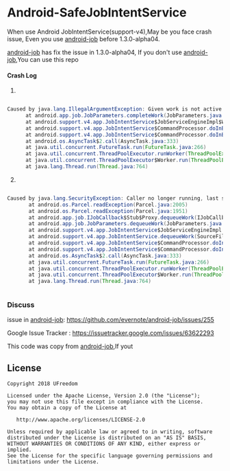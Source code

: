 # Android-SafeJobIntentService

 When use Android JobIntentService(support-v4),May be you face crash issue, Even you use [android-job](https://github.com/evernote/android-job/) before 1.3.0-alpha04.
 

[android-job](https://github.com/evernote/android-job/) has fix the issue in 1.3.0-alpha04, If you don't use [android-job](https://github.com/evernote/android-job/),You can use this repo
 
 
 
 
 
#### Crash Log
 
 1.
 ```java
 
Caused by java.lang.IllegalArgumentException: Given work is not active: JobWorkItem{id=1 intent=Intent {  } dcount=1}
       at android.app.job.JobParameters.completeWork(JobParameters.java:221)
       at android.support.v4.app.JobIntentService$JobServiceEngineImpl$WrapperWorkItem.complete(SourceFile:267)
       at android.support.v4.app.JobIntentService$CommandProcessor.doInBackground(SourceFile:393)
       at android.support.v4.app.JobIntentService$CommandProcessor.doInBackground(SourceFile:382)
       at android.os.AsyncTask$2.call(AsyncTask.java:333)
       at java.util.concurrent.FutureTask.run(FutureTask.java:266)
       at java.util.concurrent.ThreadPoolExecutor.runWorker(ThreadPoolExecutor.java:1162)
       at java.util.concurrent.ThreadPoolExecutor$Worker.run(ThreadPoolExecutor.java:636)
       at java.lang.Thread.run(Thread.java:764)


```

2.

```java

Caused by java.lang.SecurityException: Caller no longer running, last stopped +43s420ms because: timed out while starting
       at android.os.Parcel.readException(Parcel.java:2005)
       at android.os.Parcel.readException(Parcel.java:1951)
       at android.app.job.IJobCallback$Stub$Proxy.dequeueWork(IJobCallback.java:191)
       at android.app.job.JobParameters.dequeueWork(JobParameters.java:208)
       at android.support.v4.app.JobIntentService$JobServiceEngineImpl.dequeueWork(SourceFile:314)
       at android.support.v4.app.JobIntentService.dequeueWork(SourceFile:639)
       at android.support.v4.app.JobIntentService$CommandProcessor.doInBackground(SourceFile:389)
       at android.support.v4.app.JobIntentService$CommandProcessor.doInBackground(SourceFile:382)
       at android.os.AsyncTask$2.call(AsyncTask.java:333)
       at java.util.concurrent.FutureTask.run(FutureTask.java:266)
       at java.util.concurrent.ThreadPoolExecutor.runWorker(ThreadPoolExecutor.java:1162)
       at java.util.concurrent.ThreadPoolExecutor$Worker.run(ThreadPoolExecutor.java:636)
       at java.lang.Thread.run(Thread.java:764)



```


### Discuss

issue in [android-job](https://github.com/evernote/android-job/): https://github.com/evernote/android-job/issues/255

Google Issue Tracker : https://issuetracker.google.com/issues/63622293


This code  was copy from [android-job](https://github.com/evernote/android-job/),If yout


License 
--------

    Copyright 2018 UFreedom

    Licensed under the Apache License, Version 2.0 (the "License");
    you may not use this file except in compliance with the License.
    You may obtain a copy of the License at

       http://www.apache.org/licenses/LICENSE-2.0

    Unless required by applicable law or agreed to in writing, software
    distributed under the License is distributed on an "AS IS" BASIS,
    WITHOUT WARRANTIES OR CONDITIONS OF ANY KIND, either express or implied.
    See the License for the specific language governing permissions and
    limitations under the License.